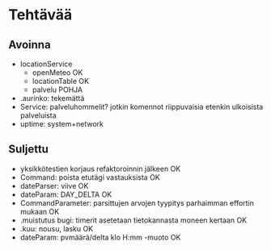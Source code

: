# Tehtävää

## Avoinna

-   locationService
    -   openMeteo OK
    -   locationTable OK
    -   palvelu POHJA
-   .aurinko: tekemättä
-   Service: palveluhommelit? jotkin komennot riippuvaisia etenkin ulkoisista palveluista
-   uptime: system+network

## Suljettu

-   yksikkötestien korjaus refaktoroinnin jälkeen OK
-   Command: poista etutägi vastauksista OK
-   dateParser: viive OK
-   dateParam: DAY_DELTA OK
-   CommandParameter: parsittujen arvojen tyypitys parhaimman effortin mukaan OK
-   .muistutus bugi: timerit asetetaan tietokannasta moneen kertaan OK
-   .kuu: nousu, lasku OK
-   dateParam: pvmäärä/delta klo H:mm -muoto OK
